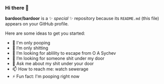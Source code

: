 ### Hi there 👋


**bardoor/bardoor** is a ✨ _special_ ✨ repository because its `README.md` (this file) appears on your GitHub profile.

Here are some ideas to get you started:

- 🔭 I'm only pooping
- 🌱 I’m only shitting
- 👯 I’m looking for ablility to escape from O A Sychev
- 🤔 I’m looking for someone shit under my door
- 💬 Ask me about my shit under your door
- 📫 How to reach me: watch sewerage
- ⚡ Fun fact: I'm pooping right now

